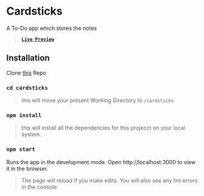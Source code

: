 # Cardsticks
 A To-Do app which stores the notes 
> __[`Live Preview`](https://cardsticks.vercel.app)__
## Installation
Clone [this](https://github.com/tushartiwari7/Cardsticks) Repo
 ### `cd cardsticks`
 > this will move your present Working Directory to `/cardsticks`
 
### `npm install` 
 > this will install all the dependencies for this projecct on your local system. 
 ### `npm start`
 Runs the app in the development mode.
Open http://localhost:3000 to view it in the browser.

> The page will reload if you make edits.
You will also see any lint errors in the console.
